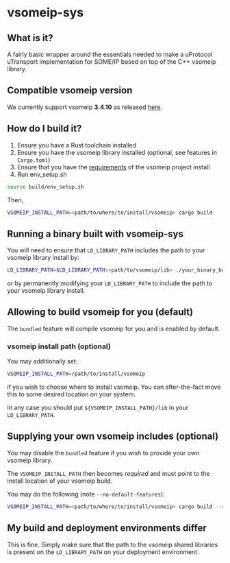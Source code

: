 # vsomeip-sys

## What is it?

A fairly basic wrapper around the essentials needed to make a uProtocol uTransport implementation for SOME/IP based on top of the C++ vsomeip library.

## Compatible vsomeip version

We currently support vsomeip **3.4.10** as released [here](https://github.com/COVESA/vsomeip/releases/tag/3.4.10).

## How do I build it?

1. Ensure you have a Rust toolchain installed
2. Ensure you have the vsomeip library installed (optional, see features in `Cargo.toml`)
3. Ensure that you have the [requirements](https://github.com/COVESA/vsomeip?tab=readme-ov-file#build-instructions-for-linux) of the vsomeip project install
4. Run env_setup.sh

``` bash
source build/env_setup.sh
```

Then,

```bash
VSOMEIP_INSTALL_PATH=<path/to/where/to/install/vsomeip> cargo build
```

## Running a binary built with vsomeip-sys

You will need to ensure that `LD_LIBRARY_PATH` includes the path to your vsomeip library install by:

```bash
LD_LIBRARY_PATH=$LD_LIBRARY_PATH:<path/to/vsomeip/lib> ./your_binary_built_with_vsomeip-sys
```

or by permanently modifying your `LD_LIBRARY_PATH` to include the path to your vsomeip library install.

## Allowing to build vsomeip for you (default)

The `bundled` feature will compile vsomeip for you and is enabled by default.

### vsomeip install path (optional)

You may additionally set:

```bash
VSOMEIP_INSTALL_PATH=/path/to/install/vsomeip
```

if you wish to choose where to install vsomeip. You can after-the-fact move this to some desired location on your system.

In any case you should put `${VSOMEIP_INSTALL_PATH}/lib` in your `LD_LIBRARY_PATH`.

## Supplying your own vsomeip includes (optional)

You may disable the `bundled` feature if you wish to provide your own vsomeip library.

The `VSOMEIP_INSTALL_PATH` then becomes _required_ and must point to the install location of your vsomeip build.

You may do the following (note `--no-default-features`):
```bash
VSOMEIP_INSTALL_PATH=<path/to/where/to/install/vsomeip> cargo build --no-default-features
```

## My build and deployment environments differ

This is fine. Simply make sure that the path to the vsomeip shared libraries is present on the `LD_LIBRARY_PATH` on your deployment environment.
